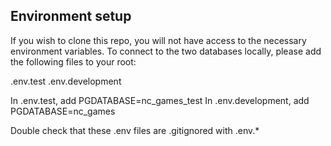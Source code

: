 ## Environment setup

If you wish to clone this repo, you will not have access to the necessary environment variables. To connect to the two databases locally, please add the following files to your root:

.env.test
.env.development

In .env.test, add PGDATABASE=nc_games_test
In .env.development, add PGDATABASE=nc_games

Double check that these .env files are .gitignored with .env.*